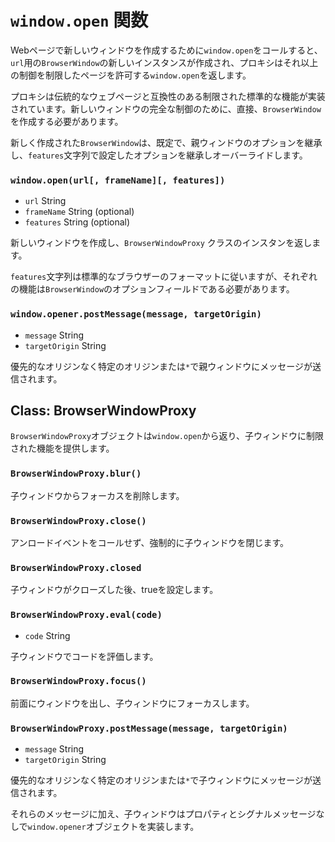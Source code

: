 # `window.open` 関数

Webページで新しいウィンドウを作成するために`window.open`をコールすると、`url`用の`BrowserWindow`の新しいインスタンスが作成され、プロキシはそれ以上の制御を制限したページを許可する`window.open`を返します。

プロキシは伝統的なウェブページと互換性のある制限された標準的な機能が実装されています。新しいウィンドウの完全な制御のために、直接、`BrowserWindow`を作成する必要があります。

新しく作成された`BrowserWindow`は、既定で、親ウィンドウのオプションを継承し、`features`文字列で設定したオプションを継承しオーバーライドします。

### `window.open(url[, frameName][, features])`

* `url` String
* `frameName` String (optional)
* `features` String (optional)

新しいウィンドウを作成し、`BrowserWindowProxy` クラスのインスタンを返します。

 `features`文字列は標準的なブラウザーのフォーマットに従いますが、それぞれの機能は`BrowserWindow`のオプションフィールドである必要があります。

### `window.opener.postMessage(message, targetOrigin)`

* `message` String
* `targetOrigin` String

優先的なオリジンなく特定のオリジンまたは`*`で親ウィンドウにメッセージが送信されます。

## Class: BrowserWindowProxy

`BrowserWindowProxy`オブジェクトは`window.open`から返り、子ウィンドウに制限された機能を提供します。

### `BrowserWindowProxy.blur()`

子ウィンドウからフォーカスを削除します。

### `BrowserWindowProxy.close()`

アンロードイベントをコールせず、強制的に子ウィンドウを閉じます。

### `BrowserWindowProxy.closed`

子ウィンドウがクローズした後、trueを設定します。

### `BrowserWindowProxy.eval(code)`

* `code` String

子ウィンドウでコードを評価します。

### `BrowserWindowProxy.focus()`

前面にウィンドウを出し、子ウィンドウにフォーカスします。

### `BrowserWindowProxy.postMessage(message, targetOrigin)`

* `message` String
* `targetOrigin` String

優先的なオリジンなく特定のオリジンまたは`*`で子ウィンドウにメッセージが送信されます。

それらのメッセージに加え、子ウィンドウはプロパティとシグナルメッセージなしで`window.opener`オブジェクトを実装します。
